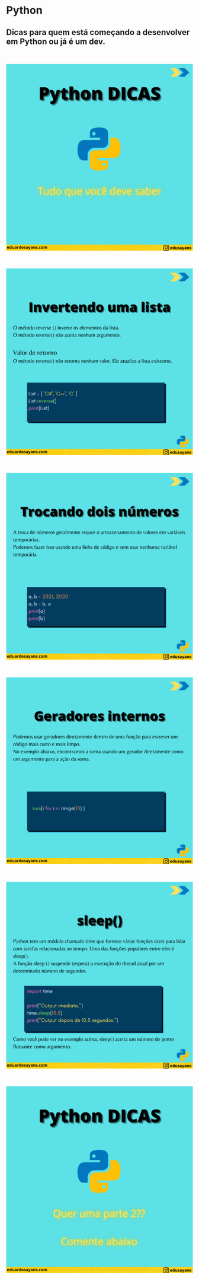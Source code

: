 # Python 

<h2>Dicas para quem está começando a desenvolver em Python ou já é um dev.</h2>

</br>

![primeira](https://github.com/SayansED/python_dicas/blob/main/1.png)

</br>

![segunda](https://github.com/SayansED/python_dicas/blob/main/2.png)

</br>

![terceira](https://github.com/SayansED/python_dicas/blob/main/3.png)

</br>

![quarta](https://github.com/SayansED/python_dicas/blob/main/4.png)

</br>

![quinta](https://github.com/SayansED/python_dicas/blob/main/5.png)

</br>

![sexta](https://github.com/SayansED/python_dicas/blob/main/6.png)
